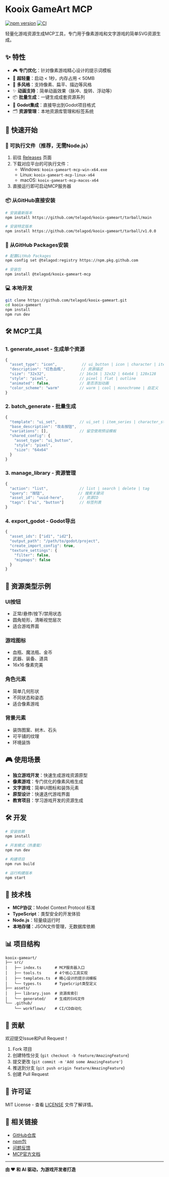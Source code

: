 # Kooix GameArt MCP

[![npm version](https://badge.fury.io/js/kooix-gameart-mcp.svg)](https://badge.fury.io/js/kooix-gameart-mcp)
[![CI](https://github.com/telagod/kooix-gameart/actions/workflows/ci.yml/badge.svg)](https://github.com/telagod/kooix-gameart/actions/workflows/ci.yml)

轻量化游戏资源生成MCP工具，专门用于像素游戏和文字游戏的简单SVG资源生成。

## ✨ 特性

- 🎮 **专门优化**：针对像素游戏精心设计的提示词模板
- 🚀 **超轻量**：启动 < 1秒，内存占用 < 50MB
- 🎨 **多风格**：支持像素、扁平、描边等风格
- ✨ **动画支持**：简单动画效果（脉冲、旋转、浮动等）
- 📦 **批量生成**：一键生成成套资源系列
- 🎯 **Godot集成**：直接导出到Godot项目格式
- 🗂️ **资源管理**：本地资源库管理和标签系统

## 🚀 快速开始

### 🎯 可执行文件（推荐，无需Node.js）
1. 前往 [Releases](https://github.com/telagod/kooix-gameart/releases) 页面
2. 下载对应平台的可执行文件：
   - Windows: `kooix-gameart-mcp-win-x64.exe`
   - Linux: `kooix-gameart-mcp-linux-x64` 
   - macOS: `kooix-gameart-mcp-macos-x64`
3. 直接运行即可启动MCP服务器

### 📦 从GitHub直接安装
```bash
# 安装最新版本
npm install https://github.com/telagod/kooix-gameart/tarball/main

# 安装特定版本
npm install https://github.com/telagod/kooix-gameart/tarball/v1.0.0
```

### 🔧 从GitHub Packages安装
```bash
# 配置GitHub Packages
npm config set @telagod:registry https://npm.pkg.github.com

# 安装包
npm install @telagod/kooix-gameart-mcp
```

### 💻 本地开发
```bash
git clone https://github.com/telagod/kooix-gameart.git
cd kooix-gameart
npm install
npm run dev
```

## 🛠️ MCP工具

### 1. generate_asset - 生成单个资源
```javascript
{
  "asset_type": "icon",           // ui_button | icon | character | item | background_element
  "description": "红色血瓶",       // 资源描述
  "size": "32x32",               // 16x16 | 32x32 | 64x64 | 128x128
  "style": "pixel",              // pixel | flat | outline  
  "animated": false,             // 是否添加动画
  "color_scheme": "warm"         // warm | cool | monochrome | 自定义
}
```

### 2. batch_generate - 批量生成
```javascript
{
  "template": "ui_set",          // ui_set | item_series | character_states
  "base_description": "攻击按钮",
  "variations": [],              // 留空使用预设模板
  "shared_config": {
    "asset_type": "ui_button",
    "style": "pixel", 
    "size": "64x64"
  }
}
```

### 3. manage_library - 资源管理
```javascript
{
  "action": "list",              // list | search | delete | tag
  "query": "按钮",               // 搜索关键词
  "asset_id": "uuid-here",       // 资源ID
  "tags": ["ui", "button"]       // 标签列表
}
```

### 4. export_godot - Godot导出
```javascript
{
  "asset_ids": ["id1", "id2"],
  "output_path": "/path/to/godot/project",
  "create_import_config": true,
  "texture_settings": {
    "filter": false,
    "mipmaps": false
  }
}
```

## 🎨 资源类型示例

### UI按钮
- 正常/悬停/按下/禁用状态
- 圆角矩形，清晰视觉层次
- 适合游戏界面

### 游戏图标
- 血瓶、魔法瓶、金币
- 武器、装备、道具
- 16x16 像素完美

### 角色元素
- 简单几何形状
- 不同状态和姿态
- 适合像素游戏

### 背景元素  
- 装饰图案、树木、石头
- 可平铺的纹理
- 环境装饰

## 🎮 使用场景

- **独立游戏开发**：快速生成游戏资源原型
- **像素游戏**：专门优化的像素风格生成
- **文字游戏**：简单UI图标和装饰元素
- **原型设计**：快速迭代游戏界面
- **教育项目**：学习游戏开发的资源生成

## 🛠️ 开发

```bash
# 安装依赖
npm install

# 开发模式（热重载）
npm run dev

# 构建项目
npm run build

# 运行构建版本
npm start
```

## 📝 技术栈

- **MCP协议**：Model Context Protocol 标准
- **TypeScript**：类型安全的开发体验
- **Node.js**：轻量级运行时
- **本地存储**：JSON文件管理，无数据库依赖

## 📊 项目结构

```
kooix-gameart/
├── src/
│   ├── index.ts      # MCP服务器入口
│   ├── tools.ts      # 4个核心工具实现
│   ├── templates.ts  # 精心设计的提示词模板
│   └── types.ts      # TypeScript类型定义
├── assets/
│   ├── library.json  # 资源库索引
│   └── generated/    # 生成的SVG文件
└── .github/
    └── workflows/    # CI/CD自动化
```

## 🤝 贡献

欢迎提交Issue和Pull Request！

1. Fork 项目
2. 创建特性分支 (`git checkout -b feature/AmazingFeature`)
3. 提交更改 (`git commit -m 'Add some AmazingFeature'`)
4. 推送到分支 (`git push origin feature/AmazingFeature`)
5. 创建 Pull Request

## 📄 许可证

MIT License - 查看 [LICENSE](LICENSE) 文件了解详情。

## 🔗 相关链接

- [GitHub仓库](https://github.com/telagod/kooix-gameart)
- [npm包](https://www.npmjs.com/package/kooix-gameart-mcp)
- [问题反馈](https://github.com/telagod/kooix-gameart/issues)
- [MCP官方文档](https://modelcontextprotocol.io/)

---

**由 ❤️ 和 AI 驱动，为游戏开发者打造**